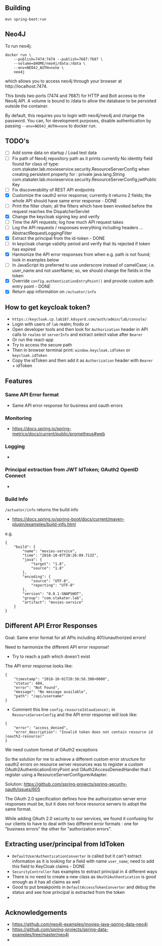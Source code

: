 ## Building

`mvn spring-boot:run`

## Neo4J

To run neo4j:

```
docker run \
    --publish=7474:7474 --publish=7687:7687 \
    --volume=$HOME/neo4j/data:/data \
    --env=NEO4J_AUTH=none \
    neo4j
```

which allows you to access neo4j through your browser at http://localhost:7474.

This binds two ports (7474 and 7687) for HTTP and Bolt access to the Neo4j API. A volume is bound to /data to allow the database to be persisted outside the container.

By default, this requires you to login with neo4j/neo4j and change the password. You can, for development purposes, disable authentication by passing `--env=NEO4J_AUTH=none` to docker run.

## TODO's

- [ ] Add some data on startup / Load test data
- [ ] Fix path of Neo4j repository path as it prints currently No identity field found for class of type: com.stakater.lab.movieservice.security.ResourceServerConfig when creating persistent property for : private java.lang.String com.stakater.lab.movieservice.security.ResourceServerConfig.jwtPublicKey
- [ ] Fix discoverability of REST API endpoints
- [X] Customize the oauth2 error response; currently it returns 2 fields; the whole API should have same error response - DONE
- [ ] Print the filter chain; all the filters which have been invoked before the request reaches the DispatcherServlet
- [X] Change the keycloak signing key and verify
- [ ] Time the API requests; log how much API request takes
- [ ] Log the API requests / responses everything including headers ... AbstractRequestLoggingFilter
- [X] Extract the principal from the id-token - DONE
- [ ] In keycloak change validity period and verify that its rejected if token has expired
- [X] Harmonize the API error responses from when e.g. path is not found; look in examples below
- [ ] In JavaScript its preferred to use underscore instead of camelCase; i.e. user_name and not userName; so, we should change the fields in the token
- [X] Override `config.authenticationEntryPoint()` and provide custom auth entry point - DONE
- [X] Return app information on `/actuator/info`

## How to get keycloak token?

- `https://keycloak.cp.lab187.k8syard.com/auth/admin/lab/console/`
- Login with users of `lab` realm; frodo or 
- Open developer tools and then look for `Authorization` header in API calls to `realms` or `serverInfo` and extract select 
value after `Bearer`
- Or run the react-app
- Try to access the secure path
- Then in browser terminal print: `window.keycloak.idToken` or `keycloak.idToken`
- Copy the idToken and then add it as `Authorization` header with `Bearer ` + idToken

## Features

### Same API Error format

- Same API error response for business and oauth errors

### Monitoring

- https://docs.spring.io/spring-metrics/docs/current/public/prometheus#web

### Logging

- 

### Principal extraction from JWT IdToken; OAuth2 OpenID Connect

- 

### Build Info

`/actuator/info` returns the build info

- https://docs.spring.io/spring-boot/docs/current/maven-plugin/examples/build-info.html

e.g.

```
{
    "build": {
        "name": "movies-service",
        "time": "2018-10-07T20:26:09.713Z",
        "java": {
            "target": "1.8",
            "source": "1.8"
        },
        "encoding": {
            "source": "UTF-8",
            "reporting": "UTF-8"
        },
        "version": "0.0.1-SNAPSHOT",
        "group": "com.stakater.lab",
        "artifact": "movies-service"
    }
}
```

## Different API Error Responses

Goal: Same error format for all APIs including 401/unauthorized errors!

Need to harmonize the different API error response!

- Try to reach a path which doesn't exist

The API error response looks like:

```
{
    "timestamp": "2018-10-01T20:38:50.308+0000",
    "status": 404,
    "error": "Not Found",
    "message": "No message available",
    "path": "/api/username"
}
```

- Comment this line `config.resourceId(audience);` in `ResourceServerConfig` and the API error response will look like:

```
{
    "error": "access_denied",
    "error_description": "Invalid token does not contain resource id (oauth2-resource)"
}
```

We need custom format of OAuth2 exceptions

So the solution for me to achieve a different custom error structure for oauth2 errors on resource server resources was to register a custom OAuth2AuthenticationEntryPoint and OAuth2AccessDeniedHandler that I register using a ResourceServerConfigurerAdapter.

Solution: https://github.com/spring-projects/spring-security-oauth/issues/605

The OAuth 2.0 specification defines how the authorization server error responses must be, but it does not force resource servers to adopt the same format.

While adding OAuth 2.0 security to our services, we found it confusing for our clients to have to deal with two different error formats : one for "business errors" the other for "authorization errors".

## Extracting user/principal from IdToken

- `DefaultUserAuthenticationConverter` is called but it can't extract information as it is looking for a field with 
name `user_name`; need to add this field to KeyCloak claims - DONE
- `SecurityController` has examples to extract principal in 4 different ways
- There is no need to create a new class as `OAuth2Authentication` is good enough as it has all claims as well
- Good to put breakpoints in `DefaultAccessTokenConverter` and debug the status and see how principal is extracted from the token
- 

## Acknowledgements

- https://github.com/neo4j-examples/movies-java-spring-data-neo4j
- https://github.com/spring-projects/spring-data-examples/tree/master/neo4j
- 